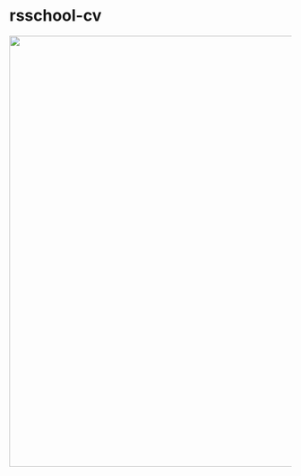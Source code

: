 # rsschool-cv
 <img src="https://uprostim.com/wp-content/uploads/2021/03/image147-3.gif" id="wp-gp-pp--id-866193553608604" class="wp-gp-pp-gif" width="825" height="768" alt="">
 
